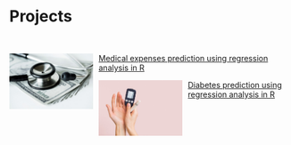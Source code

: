 # Projects

<br>

<div class = "card-container">

<div class = "card">
     <img align = left src= "assets/img/medical.jpg" width = "150" height = "100" style= "margin-right: 10px;"/>
     <p style= "color:black"><a href = "https://melgalera.github.io/Linear-Regression-with-R/" target = "_blank">Medical expenses prediction using regression analysis in R</a></p>
</div>

<div class = "card">
      <img align = left src= "assets/img/diabetes.jpg" width = "150" height = "100" style= "margin-right: 10px;"/>
      <p style= "color:black"><a href = "https://melgalera.github.io/Logistic-Regression-GLM-with-R/" target = "_blank">Diabetes prediction using regression analysis in R</a></p>  
</div>

</div>
    


